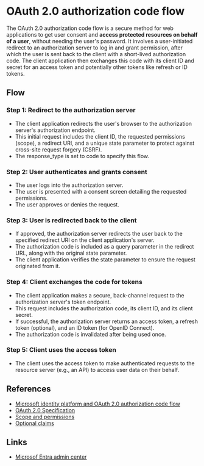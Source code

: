 # OAuth 2.0 authorization code flow

The OAuth 2.0 authorization code flow is a secure method for web applications to get user consent and **access protected resources on behalf of a user**, without needing the user's password. It involves a user-initiated redirect to an authorization server to log in and grant permission, after which the user is sent back to the client with a short-lived authorization code. The client application then exchanges this code with its client ID and secret for an access token and potentially other tokens like refresh or ID tokens. 

## Flow

### Step 1: Redirect to the authorization server 
* The client application redirects the user's browser to the authorization server's authorization endpoint.
* This initial request includes the client ID, the requested permissions (scope), a redirect URI, and a unique state parameter to protect against cross-site request forgery (CSRF).
* The response_type is set to code to specify this flow. 

### Step 2: User authenticates and grants consent 
* The user logs into the authorization server.
* The user is presented with a consent screen detailing the requested permissions.
* The user approves or denies the request. 

### Step 3: User is redirected back to the client 
* If approved, the authorization server redirects the user back to the specified redirect URI on the client application's server.
* The authorization code is included as a query parameter in the redirect URL, along with the original state parameter.
* The client application verifies the state parameter to ensure the request originated from it. 

### Step 4: Client exchanges the code for tokens 
* The client application makes a secure, back-channel request to the authorization server's token endpoint.
* This request includes the authorization code, its client ID, and its client secret.
* If successful, the authorization server returns an access token, a refresh token (optional), and an ID token (for OpenID Connect).
* The authorization code is invalidated after being used once. 

### Step 5: Client uses the access token 
* The client uses the access token to make authenticated requests to the resource server (e.g., an API) to access user data on their behalf. 

## References

* [Microsoft identity platform and OAuth 2.0 authorization code flow](https://learn.microsoft.com/en-us/entra/identity-platform/v2-oauth2-auth-code-flow)
* [OAuth 2.0 Specification](https://tools.ietf.org/html/rfc6749#section-4.2)
* [Scope and permissions](https://learn.microsoft.com/en-us/entra/identity-platform/scopes-oidc)
* [Optional claims](https://learn.microsoft.com/en-us/entra/identity-platform/optional-claims?tabs=appui)

## Links

* [Microsof Entra admin center](https://entra.microsoft.com/)